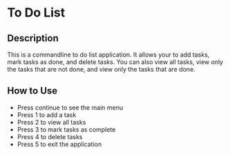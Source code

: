 # To Do List

## Description
This is a commandline to do list application. It allows your to add tasks, mark tasks as done, and delete tasks. You can also view all tasks, view only the tasks that are not done, and view only the tasks that are done.

## How to Use

- Press continue to see the main menu
- Press 1 to add a task
- Press 2 to view all tasks
- Press 3 to mark tasks as complete
- Press 4 to delete tasks 
- Press 5 to exit the application
